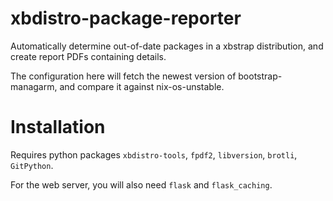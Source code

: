 # xbdistro-package-reporter

Automatically determine out-of-date packages in a xbstrap distribution, and create report PDFs containing details.

The configuration here will fetch the newest version of bootstrap-managarm, and compare it against nix-os-unstable.

# Installation

Requires python packages `xbdistro-tools`, `fpdf2`, `libversion`, `brotli`, `GitPython`.

For the web server, you will also need `flask` and `flask_caching`.